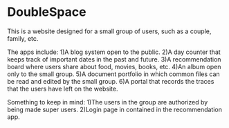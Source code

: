 DoubleSpace
===========

This is a website designed for a small group of users, such as a couple, family, etc.

The apps include:
1)A blog system open to the public.
2)A day counter that keeps track of important dates in the past and future.
3)A recommendation board where users share about food, movies, books, etc.
4)An album open only to the small group.
5)A document portfolio in which common files can be read and edited by the small group.
6)A portal that records the traces that the users have left on the website.

Something to keep in mind:
1)The users in the group are authorized by being made super users.
2)Login page in contained in the recommendation app.

